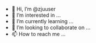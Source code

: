 - 👋 Hi, I’m @zjuuser
- 👀 I’m interested in ...
- 🌱 I’m currently learning ...
- 💞️ I’m looking to collaborate on ...
- 📫 How to reach me ...

<!---
zjuuser/zjuuser is a ✨ special ✨ repository because its `README.md` (this file) appears on your GitHub profile.
You can click the Preview link to take a look at your changes.
--->
